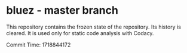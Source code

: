 # bluez - master branch

This repository contains the frozen state of the repository.
Its history is cleared. It is used only for static code
analysis with Codacy.

Commit Time: 1718844172